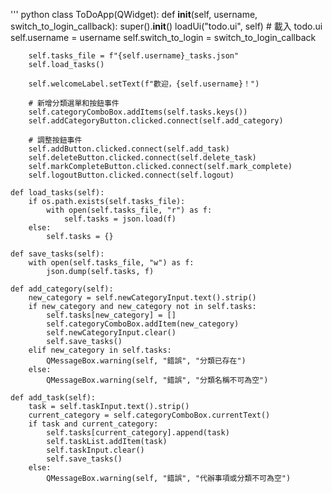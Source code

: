 '''
python 
class ToDoApp(QWidget):
    def __init__(self, username, switch_to_login_callback):
        super().__init__()
        loadUi("todo.ui", self)  # 載入 todo.ui
        self.username = username
        self.switch_to_login = switch_to_login_callback

        self.tasks_file = f"{self.username}_tasks.json"
        self.load_tasks()

        self.welcomeLabel.setText(f"歡迎，{self.username}！")

        # 新增分類選單和按鈕事件
        self.categoryComboBox.addItems(self.tasks.keys())
        self.addCategoryButton.clicked.connect(self.add_category)

        # 調整按鈕事件
        self.addButton.clicked.connect(self.add_task)
        self.deleteButton.clicked.connect(self.delete_task)
        self.markCompleteButton.clicked.connect(self.mark_complete)
        self.logoutButton.clicked.connect(self.logout)

    def load_tasks(self):
        if os.path.exists(self.tasks_file):
            with open(self.tasks_file, "r") as f:
                self.tasks = json.load(f)
        else:
            self.tasks = {}

    def save_tasks(self):
        with open(self.tasks_file, "w") as f:
            json.dump(self.tasks, f)

    def add_category(self):
        new_category = self.newCategoryInput.text().strip()
        if new_category and new_category not in self.tasks:
            self.tasks[new_category] = []
            self.categoryComboBox.addItem(new_category)
            self.newCategoryInput.clear()
            self.save_tasks()
        elif new_category in self.tasks:
            QMessageBox.warning(self, "錯誤", "分類已存在")
        else:
            QMessageBox.warning(self, "錯誤", "分類名稱不可為空")

    def add_task(self):
        task = self.taskInput.text().strip()
        current_category = self.categoryComboBox.currentText()
        if task and current_category:
            self.tasks[current_category].append(task)
            self.taskList.addItem(task)
            self.taskInput.clear()
            self.save_tasks()
        else:
            QMessageBox.warning(self, "錯誤", "代辦事項或分類不可為空")
